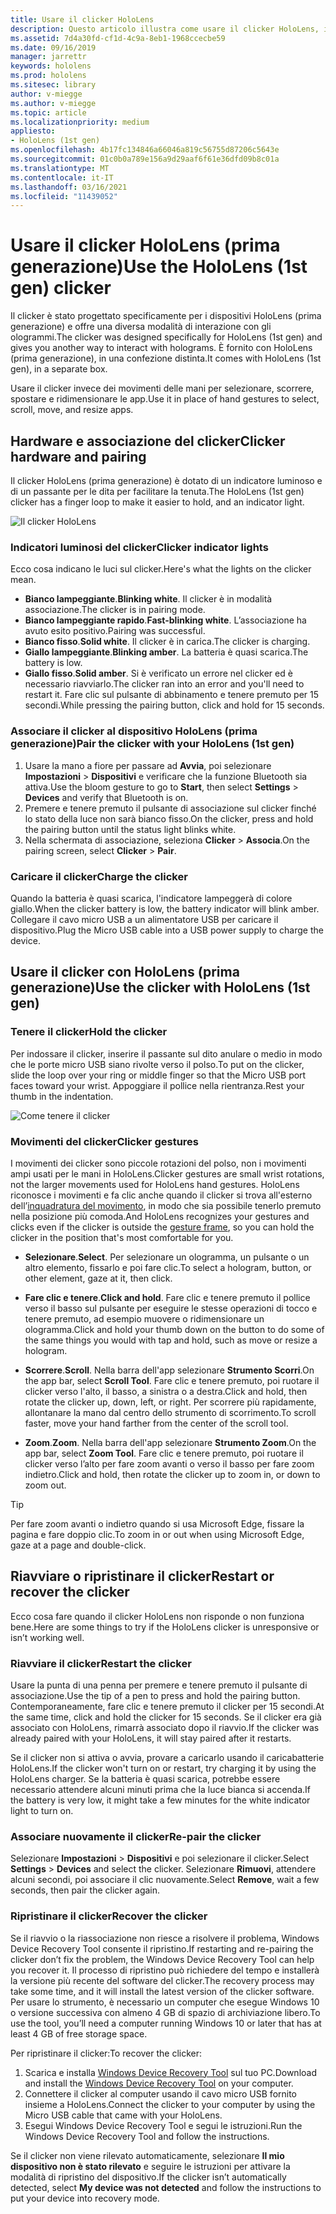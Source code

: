 ```yaml
---
title: Usare il clicker HoloLens
description: Questo articolo illustra come usare il clicker HoloLens, inclusi l'associazione, il caricamento e il ripristino del clicker.
ms.assetid: 7d4a30fd-cf1d-4c9a-8eb1-1968ccecbe59
ms.date: 09/16/2019
manager: jarrettr
keywords: hololens
ms.prod: hololens
ms.sitesec: library
author: v-miegge
ms.author: v-miegge
ms.topic: article
ms.localizationpriority: medium
appliesto:
- HoloLens (1st gen)
ms.openlocfilehash: 4b17fc134846a66046a819c56755d87206c5643e
ms.sourcegitcommit: 01c0b0a789e156a9d29aaf6f61e36dfd09b8c01a
ms.translationtype: MT
ms.contentlocale: it-IT
ms.lasthandoff: 03/16/2021
ms.locfileid: "11439052"
---
```

# <a name="use-the-hololens-1st-gen-clicker"></a><span data-ttu-id="70f87-104">Usare il clicker HoloLens (prima generazione)</span><span class="sxs-lookup"><span data-stu-id="70f87-104">Use the HoloLens (1st gen) clicker</span></span>

<span data-ttu-id="70f87-105">Il clicker è stato progettato specificamente per i dispositivi HoloLens (prima generazione) e offre una diversa modalità di interazione con gli ologrammi.</span><span class="sxs-lookup"><span data-stu-id="70f87-105">The clicker was designed specifically for HoloLens (1st gen) and gives you another way to interact with holograms.</span></span> <span data-ttu-id="70f87-106">È fornito con HoloLens (prima generazione), in una confezione distinta.</span><span class="sxs-lookup"><span data-stu-id="70f87-106">It comes with HoloLens (1st gen), in a separate box.</span></span>

<span data-ttu-id="70f87-107">Usare il clicker invece dei movimenti delle mani per selezionare, scorrere, spostare e ridimensionare le app.</span><span class="sxs-lookup"><span data-stu-id="70f87-107">Use it in place of hand gestures to select, scroll, move, and resize apps.</span></span>

## <a name="clicker-hardware-and-pairing"></a><span data-ttu-id="70f87-108">Hardware e associazione del clicker</span><span class="sxs-lookup"><span data-stu-id="70f87-108">Clicker hardware and pairing</span></span>

<span data-ttu-id="70f87-109">Il clicker HoloLens (prima generazione) è dotato di un indicatore luminoso e di un passante per le dita per facilitare la tenuta.</span><span class="sxs-lookup"><span data-stu-id="70f87-109">The HoloLens (1st gen) clicker has a finger loop to make it easier to hold, and an indicator light.</span></span>

![Il clicker HoloLens](images/use-hololens-clicker-1.png)

### <a name="clicker-indicator-lights"></a><span data-ttu-id="70f87-111">Indicatori luminosi del clicker</span><span class="sxs-lookup"><span data-stu-id="70f87-111">Clicker indicator lights</span></span>

<span data-ttu-id="70f87-112">Ecco cosa indicano le luci sul clicker.</span><span class="sxs-lookup"><span data-stu-id="70f87-112">Here's what the lights on the clicker mean.</span></span>

- <span data-ttu-id="70f87-113">**Bianco lampeggiante**.</span><span class="sxs-lookup"><span data-stu-id="70f87-113">**Blinking white**.</span></span> <span data-ttu-id="70f87-114">Il clicker è in modalità associazione.</span><span class="sxs-lookup"><span data-stu-id="70f87-114">The clicker is in pairing mode.</span></span>
- <span data-ttu-id="70f87-115">**Bianco lampeggiante rapido**.</span><span class="sxs-lookup"><span data-stu-id="70f87-115">**Fast-blinking white**.</span></span> <span data-ttu-id="70f87-116">L’associazione ha avuto esito positivo.</span><span class="sxs-lookup"><span data-stu-id="70f87-116">Pairing was successful.</span></span>
- <span data-ttu-id="70f87-117">**Bianco fisso**.</span><span class="sxs-lookup"><span data-stu-id="70f87-117">**Solid white**.</span></span> <span data-ttu-id="70f87-118">Il clicker è in carica.</span><span class="sxs-lookup"><span data-stu-id="70f87-118">The clicker is charging.</span></span>
- <span data-ttu-id="70f87-119">**Giallo lampeggiante**.</span><span class="sxs-lookup"><span data-stu-id="70f87-119">**Blinking amber**.</span></span> <span data-ttu-id="70f87-120">La batteria è quasi scarica.</span><span class="sxs-lookup"><span data-stu-id="70f87-120">The battery is low.</span></span>
- <span data-ttu-id="70f87-121">**Giallo fisso**.</span><span class="sxs-lookup"><span data-stu-id="70f87-121">**Solid amber**.</span></span> <span data-ttu-id="70f87-122">Si è verificato un errore nel clicker ed è necessario riavviarlo.</span><span class="sxs-lookup"><span data-stu-id="70f87-122">The clicker ran into an error and you'll need to restart it.</span></span> <span data-ttu-id="70f87-123">Fare clic sul pulsante di abbinamento e tenere premuto per 15 secondi.</span><span class="sxs-lookup"><span data-stu-id="70f87-123">While pressing the pairing button, click and hold for 15 seconds.</span></span>

### <a name="pair-the-clicker-with-your-hololens-1st-gen"></a><span data-ttu-id="70f87-124">Associare il clicker al dispositivo HoloLens (prima generazione)</span><span class="sxs-lookup"><span data-stu-id="70f87-124">Pair the clicker with your HoloLens (1st gen)</span></span>

1. <span data-ttu-id="70f87-125">Usare la mano a fiore per passare ad **Avvia**, poi selezionare **Impostazioni** > **Dispositivi** e verificare che la funzione Bluetooth sia attiva.</span><span class="sxs-lookup"><span data-stu-id="70f87-125">Use the bloom gesture to go to **Start**, then select **Settings** > **Devices** and verify that Bluetooth is on.</span></span>
1. <span data-ttu-id="70f87-126">Premere e tenere premuto il pulsante di associazione sul clicker finché lo stato della luce non sarà bianco fisso.</span><span class="sxs-lookup"><span data-stu-id="70f87-126">On the clicker, press and hold the pairing button until the status light blinks white.</span></span>
1. <span data-ttu-id="70f87-127">Nella schermata di associazione, seleziona **Clicker** > **Associa**.</span><span class="sxs-lookup"><span data-stu-id="70f87-127">On the pairing screen, select **Clicker** > **Pair**.</span></span>

### <a name="charge-the-clicker"></a><span data-ttu-id="70f87-128">Caricare il clicker</span><span class="sxs-lookup"><span data-stu-id="70f87-128">Charge the clicker</span></span>

<span data-ttu-id="70f87-129">Quando la batteria è quasi scarica, l'indicatore lampeggerà di colore giallo.</span><span class="sxs-lookup"><span data-stu-id="70f87-129">When the clicker battery is low, the battery indicator will blink amber.</span></span> <span data-ttu-id="70f87-130">Collegare il cavo micro USB a un alimentatore USB per caricare il dispositivo.</span><span class="sxs-lookup"><span data-stu-id="70f87-130">Plug the Micro USB cable into a USB power supply to charge the device.</span></span>

## <a name="use-the-clicker-with-hololens-1st-gen"></a><span data-ttu-id="70f87-131">Usare il clicker con HoloLens (prima generazione)</span><span class="sxs-lookup"><span data-stu-id="70f87-131">Use the clicker with HoloLens (1st gen)</span></span>

### <a name="hold-the-clicker"></a><span data-ttu-id="70f87-132">Tenere il clicker</span><span class="sxs-lookup"><span data-stu-id="70f87-132">Hold the clicker</span></span>

<span data-ttu-id="70f87-133">Per indossare il clicker, inserire il passante sul dito anulare o medio in modo che le porte micro USB siano rivolte verso il polso.</span><span class="sxs-lookup"><span data-stu-id="70f87-133">To put on the clicker, slide the loop over your ring or middle finger so that the Micro USB port faces toward your wrist.</span></span> <span data-ttu-id="70f87-134">Appoggiare il pollice nella rientranza.</span><span class="sxs-lookup"><span data-stu-id="70f87-134">Rest your thumb in the indentation.</span></span>

![Come tenere il clicker](images/use-hololens-clicker-2.png)

### <a name="clicker-gestures"></a><span data-ttu-id="70f87-136">Movimenti del clicker</span><span class="sxs-lookup"><span data-stu-id="70f87-136">Clicker gestures</span></span>

<span data-ttu-id="70f87-137">I movimenti dei clicker sono piccole rotazioni del polso, non i movimenti ampi usati per le mani in HoloLens.</span><span class="sxs-lookup"><span data-stu-id="70f87-137">Clicker gestures are small wrist rotations, not the larger movements used for HoloLens hand gestures.</span></span> <span data-ttu-id="70f87-138">HoloLens riconosce i movimenti e fa clic anche quando il clicker si trova all'esterno dell’[inquadratura del movimento](hololens1-basic-usage.md), in modo che sia possibile tenerlo premuto nella posizione più comoda.</span><span class="sxs-lookup"><span data-stu-id="70f87-138">And HoloLens recognizes your gestures and clicks even if the clicker is outside the [gesture frame](hololens1-basic-usage.md), so you can hold the clicker in the position that's most comfortable for you.</span></span>

- <span data-ttu-id="70f87-139">**Selezionare**.</span><span class="sxs-lookup"><span data-stu-id="70f87-139">**Select**.</span></span> <span data-ttu-id="70f87-140">Per selezionare un ologramma, un pulsante o un altro elemento, fissarlo e poi fare clic.</span><span class="sxs-lookup"><span data-stu-id="70f87-140">To select a hologram, button, or other element, gaze at it, then click.</span></span>

- <span data-ttu-id="70f87-141">**Fare clic e tenere**.</span><span class="sxs-lookup"><span data-stu-id="70f87-141">**Click and hold**.</span></span> <span data-ttu-id="70f87-142">Fare clic e tenere premuto il pollice verso il basso sul pulsante per eseguire le stesse operazioni di tocco e tenere premuto, ad esempio muovere o ridimensionare un ologramma.</span><span class="sxs-lookup"><span data-stu-id="70f87-142">Click and hold your thumb down on the button to do some of the same things you would with tap and hold, such as move or resize a hologram.</span></span>

- <span data-ttu-id="70f87-143">**Scorrere**.</span><span class="sxs-lookup"><span data-stu-id="70f87-143">**Scroll**.</span></span> <span data-ttu-id="70f87-144">Nella barra dell'app selezionare **Strumento Scorri**.</span><span class="sxs-lookup"><span data-stu-id="70f87-144">On the app bar, select **Scroll Tool**.</span></span> <span data-ttu-id="70f87-145">Fare clic e tenere premuto, poi ruotare il clicker verso l'alto, il basso, a sinistra o a destra.</span><span class="sxs-lookup"><span data-stu-id="70f87-145">Click and hold, then rotate the clicker up, down, left, or right.</span></span> <span data-ttu-id="70f87-146">Per scorrere più rapidamente, allontanare la mano dal centro dello strumento di scorrimento.</span><span class="sxs-lookup"><span data-stu-id="70f87-146">To scroll faster, move your hand farther from the center of the scroll tool.</span></span>

- <span data-ttu-id="70f87-147">**Zoom**.</span><span class="sxs-lookup"><span data-stu-id="70f87-147">**Zoom**.</span></span> <span data-ttu-id="70f87-148">Nella barra dell'app selezionare **Strumento Zoom**.</span><span class="sxs-lookup"><span data-stu-id="70f87-148">On the app bar, select **Zoom Tool**.</span></span> <span data-ttu-id="70f87-149">Fare clic e tenere premuto, poi ruotare il clicker verso l’alto per fare zoom avanti o verso il basso per fare zoom indietro.</span><span class="sxs-lookup"><span data-stu-id="70f87-149">Click and hold, then rotate the clicker up to zoom in, or down to zoom out.</span></span>

> [!TIP]
> <span data-ttu-id="70f87-150">Per fare zoom avanti o indietro quando si usa Microsoft Edge, fissare la pagina e fare doppio clic.</span><span class="sxs-lookup"><span data-stu-id="70f87-150">To zoom in or out when using Microsoft Edge, gaze at a page and double-click.</span></span>

## <a name="restart-or-recover-the-clicker"></a><span data-ttu-id="70f87-151">Riavviare o ripristinare il clicker</span><span class="sxs-lookup"><span data-stu-id="70f87-151">Restart or recover the clicker</span></span>

<span data-ttu-id="70f87-152">Ecco cosa fare quando il clicker HoloLens non risponde o non funziona bene.</span><span class="sxs-lookup"><span data-stu-id="70f87-152">Here are some things to try if the HoloLens clicker is unresponsive or isn’t working well.</span></span>

### <a name="restart-the-clicker"></a><span data-ttu-id="70f87-153">Riavviare il clicker</span><span class="sxs-lookup"><span data-stu-id="70f87-153">Restart the clicker</span></span>

<span data-ttu-id="70f87-154">Usare la punta di una penna per premere e tenere premuto il pulsante di associazione.</span><span class="sxs-lookup"><span data-stu-id="70f87-154">Use the tip of a pen to press and hold the pairing button.</span></span> <span data-ttu-id="70f87-155">Contemporaneamente, fare clic e tenere premuto il clicker per 15 secondi.</span><span class="sxs-lookup"><span data-stu-id="70f87-155">At the same time, click and hold the clicker for 15 seconds.</span></span> <span data-ttu-id="70f87-156">Se il clicker era già associato con HoloLens, rimarrà associato dopo il riavvio.</span><span class="sxs-lookup"><span data-stu-id="70f87-156">If the clicker was already paired with your HoloLens, it will stay paired after it restarts.</span></span>

<span data-ttu-id="70f87-157">Se il clicker non si attiva o avvia, provare a caricarlo usando il caricabatterie HoloLens.</span><span class="sxs-lookup"><span data-stu-id="70f87-157">If the clicker won't turn on or restart, try charging it by using the HoloLens charger.</span></span> <span data-ttu-id="70f87-158">Se la batteria è quasi scarica, potrebbe essere necessario attendere alcuni minuti prima che la luce bianca si accenda.</span><span class="sxs-lookup"><span data-stu-id="70f87-158">If the battery is very low, it might take a few minutes for the white indicator light to turn on.</span></span>

### <a name="re-pair-the-clicker"></a><span data-ttu-id="70f87-159">Associare nuovamente il clicker</span><span class="sxs-lookup"><span data-stu-id="70f87-159">Re-pair the clicker</span></span>

<span data-ttu-id="70f87-160">Selezionare **Impostazioni** > **Dispositivi** e poi selezionare il clicker.</span><span class="sxs-lookup"><span data-stu-id="70f87-160">Select **Settings** > **Devices** and select the clicker.</span></span> <span data-ttu-id="70f87-161">Selezionare **Rimuovi**, attendere alcuni secondi, poi associare il clic nuovamente.</span><span class="sxs-lookup"><span data-stu-id="70f87-161">Select **Remove**, wait a few seconds, then pair the clicker again.</span></span>

### <a name="recover-the-clicker"></a><span data-ttu-id="70f87-162">Ripristinare il clicker</span><span class="sxs-lookup"><span data-stu-id="70f87-162">Recover the clicker</span></span>

<span data-ttu-id="70f87-163">Se il riavvio o la riassociazione non riesce a risolvere il problema, Windows Device Recovery Tool consente il ripristino.</span><span class="sxs-lookup"><span data-stu-id="70f87-163">If restarting and re-pairing the clicker don’t fix the problem, the Windows Device Recovery Tool can help you recover it.</span></span> <span data-ttu-id="70f87-164">Il processo di ripristino può richiedere del tempo e installerà la versione più recente del software del clicker.</span><span class="sxs-lookup"><span data-stu-id="70f87-164">The recovery process may take some time, and it will install the latest version of the clicker software.</span></span> <span data-ttu-id="70f87-165">Per usare lo strumento, è necessario un computer che esegue Windows 10 o versione successiva con almeno 4 GB di spazio di archiviazione libero.</span><span class="sxs-lookup"><span data-stu-id="70f87-165">To use the tool, you’ll need a computer running Windows 10 or later that has at least 4 GB of free storage space.</span></span>

<span data-ttu-id="70f87-166">Per ripristinare il clicker:</span><span class="sxs-lookup"><span data-stu-id="70f87-166">To recover the clicker:</span></span>

1. <span data-ttu-id="70f87-167">Scarica e installa [Windows Device Recovery Tool](https://dev.azure.com/ContentIdea/ContentIdea/_queries/query/8a004dbe-73f8-4a32-94bc-368fc2f2a895/) sul tuo PC.</span><span class="sxs-lookup"><span data-stu-id="70f87-167">Download and install the [Windows Device Recovery Tool](https://dev.azure.com/ContentIdea/ContentIdea/_queries/query/8a004dbe-73f8-4a32-94bc-368fc2f2a895/) on your computer.</span></span>
1. <span data-ttu-id="70f87-168">Connettere il clicker al computer usando il cavo micro USB fornito insieme a HoloLens.</span><span class="sxs-lookup"><span data-stu-id="70f87-168">Connect the clicker to your computer by using the Micro USB cable that came with your HoloLens.</span></span>
1. <span data-ttu-id="70f87-169">Esegui Windows Device Recovery Tool e segui le istruzioni.</span><span class="sxs-lookup"><span data-stu-id="70f87-169">Run the Windows Device Recovery Tool and follow the instructions.</span></span>

<span data-ttu-id="70f87-170">Se il clicker non viene rilevato automaticamente, selezionare **Il mio dispositivo non è stato rilevato** e seguire le istruzioni per attivare la modalità di ripristino del dispositivo.</span><span class="sxs-lookup"><span data-stu-id="70f87-170">If the clicker isn’t automatically detected, select **My device was not detected** and follow the instructions to put your device into recovery mode.</span></span>
